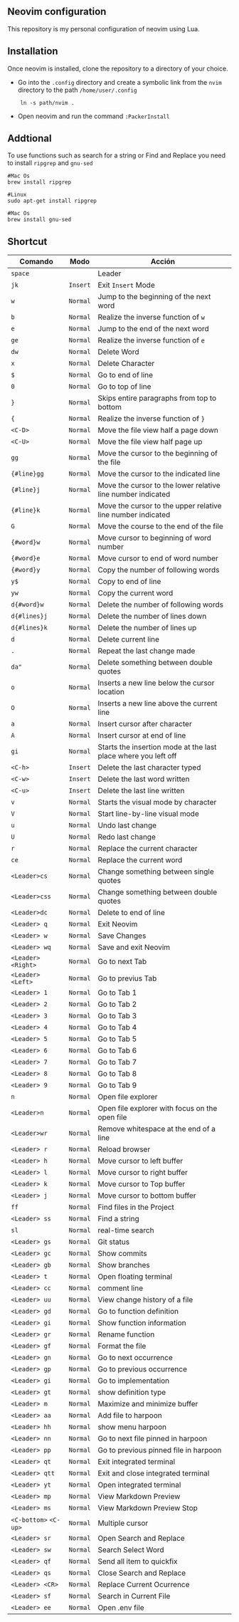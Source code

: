 ## Neovim configuration

This repository is my personal configuration of neovim using Lua.

## Installation

Once neovim is installed, clone the repository to a directory of your choice.

- Go into the `.config` directory and create a symbolic link from the `nvim` directory to the path `/home/user/.config`
```shell
    ln -s path/nvim .
```
- Open neovim and run the command `:PackerInstall`

## Addtional
To use functions such as search for a string or Find and Replace you need to install `ripgrep` and `gnu-sed`
```Shell
#Mac Os
brew install ripgrep

#Linux
sudo apt-get install ripgrep

```

```Shell
#Mac Os
brew install gnu-sed

```
## Shortcut


| Comando               | Modo     | Acción                                                         |
| --------------------- | -------- | ---------------------------------------------------------------|
| `space`               |          | Leader                                                         |
| `jk`                  | `Insert` | Exit `Insert` Mode                                             |
| `w`                   | `Normal` | Jump to the beginning of the next word                         |
| `b`                   | `Normal` | Realize the inverse function of `w`                            |
| `e`                   | `Normal` | Jump to the end of the next word                               |
| `ge`                  | `Normal` | Realize the inverse function of `e`                            |
| `dw`                  | `Normal` | Delete Word                                                    |
| `x`                   | `Normal` | Delete Character                                               |
| `$`                   | `Normal` | Go to end of line                                              |
| `0`                   | `Normal` | Go to top of line                                              |
| `}`                   | `Normal` | Skips entire paragraphs from top to bottom                     |
| `{`                   | `Normal` | Realize the inverse function of `}`                            |
| `<C-D>`               | `Normal` | Move the file view half a page down                            |
| `<C-U>`               | `Normal` | Move the file view half page up                                |
| `gg`                  | `Normal` | Move the cursor to the beginning of the file                   |
| `{#line}gg`           | `Normal` | Move the cursor to the indicated line                          |
| `{#line}j`            | `Normal` | Move the cursor to the lower relative line number indicated    |
| `{#line}k`            | `Normal` | Move the cursor to the upper relative line number indicated    |
| `G`                   | `Normal` | Move the course to the end of the file                         |
| `{#word}w`            | `Normal` | Move cursor to beginning of word number                        |
| `{#word}e`            | `Normal` | Move cursor to end of word number                              |
| `{#word}y`            | `Normal` | Copy the number of following words                             |
| `y$`                  | `Normal` | Copy to end of line                                            |
| `yw`                  | `Normal` | Copy the current word                                          |
| `d{#word}w`           | `Normal` | Delete the number of following words                           |
| `d{#lines}j`          | `Normal` | Delete the number of lines down                                |
| `d{#lines}k`          | `Normal` | Delete the number of lines up                                  |
| `d`                   | `Normal` | Delete current line                                            |
| `.`                   | `Normal` | Repeat the last change made                                    |
| `da"`                 | `Normal` | Delete something between double quotes                         |
| `o`                   | `Normal` | Inserts a new line below the cursor location                   |
| `O`                   | `Normal` | Inserts a new line above the current line                      |
| `a`                   | `Normal` | Insert cursor after character                                  |
| `A`                   | `Normal` | Insert cursor at end of line                                   |
| `gi`                  | `Normal` | Starts the insertion mode at the last place where you left off |
| `<C-h>`               | `Insert` | Delete the last character typed                                |
| `<C-w>`               | `Insert` | Delete the last word written                                   |
| `<C-u>`               | `Insert` | Delete the last line written                                   |
| `v`                   | `Normal` | Starts the visual mode by character                            |
| `V`                   | `Normal` | Start line-by-line visual mode                                 |
| `u`                   | `Normal` | Undo last change                                               |
| `U`                   | `Normal` | Redo last change                                               |
| `r`                   | `Normal` | Replace the current character                                  |
| `ce`                  | `Normal` | Replace the current word                                       |
| `<Leader>cs`          | `Normal` | Change something between single quotes                         |
| `<Leader>css`         | `Normal` | Change something between double quotes                         |
| `<Leader>dc`          | `Normal` | Delete to end of line                                          |
| `<Leader> q`          | `Normal` | Exit Neovim                                                    |
| `<Leader> w`          | `Normal` | Save Changes                                                   |
| `<Leader> wq`         | `Normal` | Save and exit Neovim                                           |
| `<Leader> <Right>`    | `Normal` | Go to next Tab                                                 |
| `<Leader> <Left>`     | `Normal` | Go to previus Tab                                              |
| `<Leader> 1`          | `Normal` | Go to Tab 1                                                    |
| `<Leader> 2`          | `Normal` | Go to Tab 2                                                    |
| `<Leader> 3`          | `Normal` | Go to Tab 3                                                    |
| `<Leader> 4`          | `Normal` | Go to Tab 4                                                    |
| `<Leader> 5`          | `Normal` | Go to Tab 5                                                    |
| `<Leader> 6`          | `Normal` | Go to Tab 6                                                    |
| `<Leader> 7`          | `Normal` | Go to Tab 7                                                    |
| `<Leader> 8`          | `Normal` | Go to Tab 8                                                    |
| `<Leader> 9`          | `Normal` | Go to Tab 9                                                    |
| `n`                   | `Normal` | Open file explorer                                             |
| `<Leader>n`           | `Normal` | Open file explorer with focus on the open file                 |
| `<Leader>wr`          | `Normal` | Remove whitespace at the end of a line                         |
| `<Leader> r`          | `Normal` | Reload browser                                                 |
| `<Leader> h`          | `Normal` | Move cursor to left buffer                                     |
| `<Leader> l`          | `Normal` | Move cursor to right buffer                                    |
| `<Leader> k`          | `Normal` | Move cursor to Top buffer                                      |
| `<Leader> j`          | `Normal` | Move cursor to bottom buffer                                   |
| `ff`                  | `Normal` | Find files in the Project                                      |
| `<Leader> ss`         | `Normal` | Find a string                                                  |
| `sl`                  | `Normal` | real-time search                                               |
| `<Leader> gs`         | `Normal` | Git status                                                     |
| `<Leader> gc`         | `Normal` | Show commits                                                   |
| `<Leader> gb`         | `Normal` | Show branches                                                  |
| `<Leader> t`          | `Normal` | Open floating terminal                                         |
| `<Leader> cc`         | `Normal` | comment line                                                   |
| `<Leader> uu`         | `Normal` | View change history of a file                                  |
| `<Leader> gd`         | `Normal` | Go to function definition                                      |
| `<Leader> gi`         | `Normal` | Show function information                                      |
| `<Leader> gr`         | `Normal` | Rename function                                                |
| `<Leader> gf`         | `Normal` | Format the file                                                |
| `<Leader> gn`         | `Normal` | Go to next occurrence                                          |
| `<Leader> gp`         | `Normal` | Go to previous occurrence                                      |
| `<Leader> gi`         | `Normal` | Go to implementation                                           |
| `<Leader> gt`         | `Normal` | show definition type                                           |
| `<Leader> m`          | `Normal` | Maximize and minimize buffer                                   |
| `<Leader> aa`         | `Normal` | Add file to harpoon                                            |
| `<Leader> hh`         | `Normal` | show menu harpoon                                              |
| `<Leader> nn`         | `Normal` | Go to next file pinned in harpoon                              |
| `<Leader> pp`         | `Normal` | Go to previous pinned file in harpoon                          |
| `<Leader> qt`         | `Normal` | Exit integrated terminal                                       |
| `<Leader> qtt`        | `Normal` | Exit and close integrated terminal                             |
| `<Leader> yt`         | `Normal` | Open integrated terminal                                       |
| `<Leader> mp`         | `Normal` | View Markdown Preview                                          |
| `<Leader> ms`         | `Normal` | View Markdown Preview Stop                                     |
| `<C-bottom>` `<C-up>` | `Normal` | Multiple cursor                                                |
| `<Leader> sr`         | `Normal` | Open Search and Replace                                        |
| `<Leader> sw`         | `Normal` | Search Select Word                                             |
| `<Leader> qf`         | `Normal` | Send all item to quickfix                                      |
| `<Leader> qs`         | `Normal` | Close Search and Replace                                       |
| `<Leader> <CR>`       | `Normal` | Replace Current Ocurrence                                      |
| `<Leader> sf`         | `Normal` | Search in Current File                                         |
| `<Leader> ee`         | `Normal` | Open .env file                                                 |


